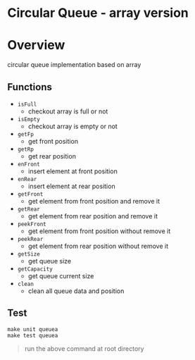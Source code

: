 # Circular Queue - array version

# Overview
circular queue implementation based on array

## Functions
+ `isFull`
    + checkout array is full or not
+ `isEmpty`
    + checkout array is empty or not
+ `getFp`
    + get front position
+ `getRp`
    + get rear position
+ `enFront`
    + insert element at front position
+ `enRear`
    + insert element at rear position
+ `getFront`
    + get element from front position and remove it
+ `getRear`
    + get element from rear position and remove it
+ `peekFront`
    + get element from front position without remove it
+ `peekRear`
    + get element from rear position without remove it
+ `getSize`
    + get queue size
+ `getCapacity`
    + get queue current size
+ `clean`
    + clean all queue data and position

## Test
```=1
make unit queuea
make test queuea
```

> run the above command at root directory
